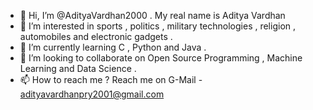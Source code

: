 - 👋 Hi, I’m @AdityaVardhan2000 . My real name is Aditya Vardhan
- 👀 I’m interested in sports , politics , military technologies , religion , automobiles and electronic gadgets .
- 🌱 I’m currently learning C , Python and Java .
- 💞️ I’m looking to collaborate on Open Source Programming , Machine Learning and Data Science .
- 📫 How to reach me ? Reach me on G-Mail - adityavardhanpry2001@gmail.com

<!---
AdityaVardhan2000/AdityaVardhan2000 is a ✨ special ✨ repository because its `README.md` (this file) appears on your GitHub profile.
You can click the Preview link to take a look at your changes.
--->
